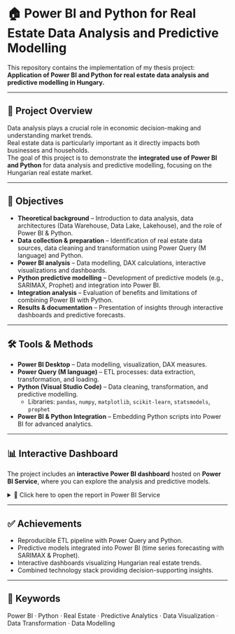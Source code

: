 # 🏠 Power BI and Python for Real Estate Data Analysis and Predictive Modelling

This repository contains the implementation of my thesis project:  
**Application of Power BI and Python for real estate data analysis and predictive modelling in Hungary.**

---

## 📌 Project Overview
Data analysis plays a crucial role in economic decision-making and understanding market trends.  
Real estate data is particularly important as it directly impacts both businesses and households.  
The goal of this project is to demonstrate the **integrated use of Power BI and Python** for data analysis and predictive modelling, focusing on the Hungarian real estate market.

---

## 🎯 Objectives
- **Theoretical background** – Introduction to data analysis, data architectures (Data Warehouse, Data Lake, Lakehouse), and the role of Power BI & Python.  
- **Data collection & preparation** – Identification of real estate data sources, data cleaning and transformation using Power Query (M language) and Python.  
- **Power BI analysis** – Data modelling, DAX calculations, interactive visualizations and dashboards.  
- **Python predictive modelling** – Development of predictive models (e.g., SARIMAX, Prophet) and integration into Power BI.  
- **Integration analysis** – Evaluation of benefits and limitations of combining Power BI with Python.  
- **Results & documentation** – Presentation of insights through interactive dashboards and predictive forecasts.  

---

## 🛠️ Tools & Methods
- **Power BI Desktop** – Data modelling, visualization, DAX measures.  
- **Power Query (M language)** – ETL processes: data extraction, transformation, and loading.  
- **Python (Visual Studio Code)** – Data cleaning, transformation, and predictive modelling.  
  - Libraries: `pandas`, `numpy`, `matplotlib`, `scikit-learn`, `statsmodels`, `prophet`  
- **Power BI & Python Integration** – Embedding Python scripts into Power BI for advanced analytics.  

---

## 📊 Interactive Dashboard

The project includes an **interactive Power BI dashboard** hosted on **Power BI Service**, where you can explore the analysis and predictive models.

<details>
  <summary>🔗 Click here to open the report in Power BI Service</summary>

  👉 [Open Power BI Report (Service link)](https://app.powerbi.com/view?r=eyJrIjoiM2EyYWViN2YtYzUyMC00YWE1LWI2OWUtN2I1NDc4YmEyNDVjIiwidCI6IjQwMTE0Y2I4LTg3YmItNDM4NS1iM2E3LWJmZTI1YTgzOWVhYyIsImMiOjl9)

</details>

---

## ✅ Achievements
- Reproducible ETL pipeline with Power Query and Python.  
- Predictive models integrated into Power BI (time series forecasting with SARIMAX & Prophet).  
- Interactive dashboards visualizing Hungarian real estate trends.  
- Combined technology stack providing decision-supporting insights.  

---

## 🔑 Keywords
Power BI · Python · Real Estate · Predictive Analytics · Data Visualization · Data Transformation · Data Modelling
